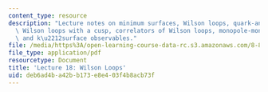 ```yaml
---
content_type: resource
description: "Lecture notes on minimum surfaces, Wilson loops, quark-antiquark potential,\
  \ Wilson loops with a cusp, correlators of Wilson loops, monopole-monopole potential,\
  \ and k\u2212surface observables."
file: /media/https%3A/open-learning-course-data-rc.s3.amazonaws.com/8-821-string-theory-fall-2008/deb6ad4ba42bb173e8e403f4b8acb73f_lecture18.pdf
file_type: application/pdf
resourcetype: Document
title: 'Lecture 18: Wilson Loops'
uid: deb6ad4b-a42b-b173-e8e4-03f4b8acb73f
---
```

